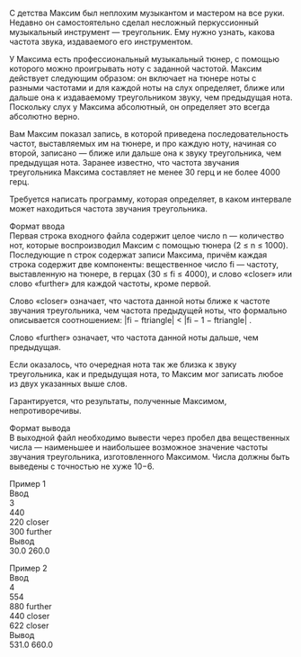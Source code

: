 С детства Максим был неплохим музыкантом и мастером на все руки. Недавно он самостоятельно сделал несложный перкуссионный музыкальный инструмент — треугольник. Ему нужно узнать, какова частота звука, издаваемого его инструментом.    

У Максима есть профессиональный музыкальный тюнер, с помощью которого можно проигрывать ноту с заданной частотой. Максим действует следующим образом: он включает на тюнере ноты с разными частотами и для каждой ноты на слух определяет, ближе или дальше она к издаваемому треугольником звуку, чем предыдущая нота. Поскольку слух у Максима абсолютный, он определяет это всегда абсолютно верно.    

Вам Максим показал запись, в которой приведена последовательность частот, выставляемых им на тюнере, и про каждую ноту, начиная со второй, записано — ближе или дальше она к звуку треугольника, чем предыдущая нота. Заранее известно, что частота звучания треугольника Максима составляет не менее 30 герц и не более 4000 герц.    

Требуется написать программу, которая определяет, в каком интервале может находиться частота звучания треугольника.      

Формат ввода    
Первая строка входного файла содержит целое число n — количество нот, которые воспроизводил Максим с помощью тюнера (2 ≤ n ≤ 1000). Последующие n строк содержат записи Максима, причём каждая строка содержит две компоненты: вещественное число fi — частоту, выставленную на тюнере, в герцах (30 ≤ fi ≤ 4000), и слово «closer» или слово «further» для каждой частоты, кроме первой.     

Слово «closer» означает, что частота данной ноты ближе к частоте звучания треугольника, чем частота предыдущей ноты, что формально описывается соотношением: |fi − ftriangle| < |fi − 1 − ftriangle| .   

Слово «further» означает, что частота данной ноты дальше, чем предыдущая.    

Если оказалось, что очередная нота так же близка к звуку треугольника, как и предыдущая нота, то Максим мог записать любое из двух указанных выше слов.    

Гарантируется, что результаты, полученные Максимом, непротиворечивы.   
  
Формат вывода    
В выходной файл необходимо вывести через пробел два вещественных числа — наименьшее и наибольшее возможное значение частоты звучания треугольника, изготовленного Максимом. Числа должны быть выведены с точностью не хуже 10−6.   

Пример 1   
Ввод    
3  
440   
220 closer   
300 further   
Вывод  
30.0 260.0    


Пример 2  
Ввод   
4  
554  
880 further    
440 closer   
622 closer     
Вывод   
531.0 660.0
